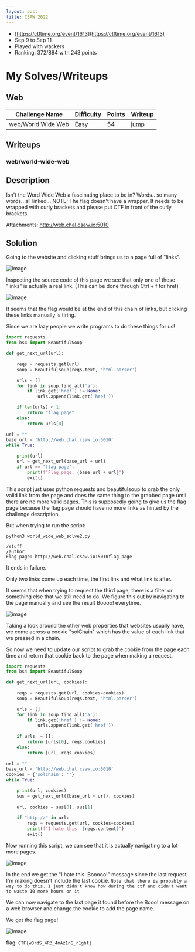 ```yaml
---
layout: post
title: CSAW 2022
---
```


- [https://ctftime.org/event/1613](https://ctftime.org/event/1613)
- Sep 9 to Sep 11
- Played with wackers
- Ranking: 372/884 with 243 points

# My Solves/Writeups

## Web

| Challenge Name | Difficulty | Points | Writeup |
|---|---|---|---|
| web/World Wide Web | Easy | 54 | [jump](#webworld-wide-web) |

## Writeups

### web/world-wide-web

## Description
Isn't the Word Wide Web a fascinating place to be in? Words.. so many words.. all linked... NOTE: The flag doesn't have a wrapper. It needs to be wrapped with curly brackets and please put CTF in front of the curly brackets.

Attachments:
http://web.chal.csaw.io:5010

## Solution 
Going to the website and clicking stuff brings us to a page full of "links".

![image](https://user-images.githubusercontent.com/46347858/189507075-8850a3df-0970-4184-8898-bca813ac7dab.png)

Inspecting the source code of this page we see that only one of these "links" is actually a real link. (This can be done through Ctrl + f for href)

![image](https://user-images.githubusercontent.com/46347858/189507177-708117d3-3edc-49da-8e57-d8c20ea2088e.png)

It seems that the flag would be at the end of this chain of links, but clicking these links manually is tiring.

Since we are lazy people we write programs to do these things for us!

```py
import requests
from bs4 import BeautifulSoup

def get_next_url(url):
    
    reqs = requests.get(url)
    soup = BeautifulSoup(reqs.text, 'html.parser')

    urls = []
    for link in soup.find_all('a'):
        if link.get('href') != None:
            urls.append(link.get('href'))

    if len(urls) < 1:
        return "flag page"
    else:
        return urls[0]
            
url = ""
base_url = 'http://web.chal.csaw.io:5010'
while True:

    print(url)
    url = get_next_url(base_url + url)
    if url == "flag page":
        print(f"Flag page: {base_url + url}")
        exit()
```

This script just uses python requests and beautifulsoup to grab the only valid link from the page and does the same thing to the grabbed page until there are no more valid pages. This is supposedly going to give us the flag page because the flag page should have no more links as hinted by the challenge description.

But when trying to run the script:
```
python3 world_wide_web_solve2.py

/stuff
/author
Flag page: http://web.chal.csaw.io:5010flag page
```
It ends in failure.

Only two links come up each time, the first link and what link is after.

It seems that when trying to request the third page, there is a filter or something else that we still need to do. We figure this out by navigating to the page manually and see the result Boooo! everytime. 

![image](https://user-images.githubusercontent.com/46347858/189507439-afc7d2ea-882f-492c-8766-62a5695ad85c.png)

Taking a look around the other web properties that websites usually have, we come across a cookie "solChain" which has the value of each link that we pressed in a chain.

So now we need to update our script to grab the cookie from the page each time and return that cookie back to the page when making a request.

```py
import requests
from bs4 import BeautifulSoup

def get_next_url(url, cookies):
    
    reqs = requests.get(url, cookies=cookies)
    soup = BeautifulSoup(reqs.text, 'html.parser')

    urls = []
    for link in soup.find_all('a'):
        if link.get('href') != None:
            urls.append(link.get('href'))
    
    if urls != []:
        return [urls[0], reqs.cookies]
    else:
        return [url, reqs.cookies]
            
url = ""
base_url = 'http://web.chal.csaw.io:5010'
cookies = {'solChain': ''}
while True:

    print(url, cookies)
    sus = get_next_url((base_url + url), cookies)
    
    url, cookies = sus[0], sus[1]
 
    if "http://" in url:
        reqs = requests.get(url, cookies=cookies)
        print(f"I hate this: {reqs.content}")
        exit()
```

Now running this script, we can see that it is actually navigating to a lot more pages.

![image](https://user-images.githubusercontent.com/46347858/189507525-a8dc1c75-a2d0-4f3e-8d24-bff449043456.png)

In the end we get the "I hate this: Booooo!" message since the last request I'm making doesn't include the last cookie. 
```Note that there is probably a way to do this. I just didn't know how during the ctf and didn't want to waste 10 more hours on it```

We can now navigate to the last page it found before the Booo! message on a web browser and change the cookie to add the page name.

We get the flag page!

![image](https://user-images.githubusercontent.com/46347858/189507599-24443134-52a7-4af6-a516-3b6539c5ab6b.png)

flag: ```CTF{w0rdS_4R3_4mAz1nG_r1ght}```
